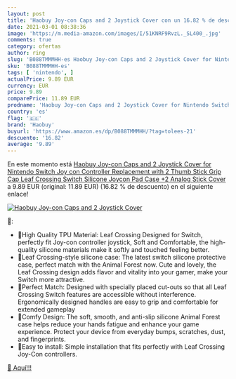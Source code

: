 ```yaml
---
layout: post
title: 'Haobuy Joy-con Caps and 2 Joystick Cover con un 16.82 % de descuento'
date: 2021-03-01 08:38:36
image: 'https://m.media-amazon.com/images/I/51KNRF9RvzL._SL400_.jpg'
comments: true
category: ofertas
author: ring
slug: 'B088TMMMHH-es Haobuy Joy-con Caps and 2 Joystick Cover for Nintendo...'
sku: 'B088TMMMHH-es'
tags: [ 'nintendo', ]
actualPrice: 9.89 EUR
currency: EUR
price: 9.89
comparePrice: 11.89 EUR
prodname: 'Haobuy Joy-con Caps and 2 Joystick Cover for Nintendo Switch  Joy con Controller Replacement with 2 Thumb Stick Grip Cap Leaf Crossing Switch  Silicone Joycon Pad Case +2 Analog Stick Cover'
country: 'es'
flag: '🇪🇸'
brand: 'Haobuy'
buyurl: 'https://www.amazon.es/dp/B088TMMMHH/?tag=tolees-21'
descuento: '16.82'
average: '9.89'
---
```


En este momento está [Haobuy Joy-con Caps and 2 Joystick Cover for Nintendo Switch  Joy con Controller Replacement with 2 Thumb Stick Grip Cap Leaf Crossing Switch  Silicone Joycon Pad Case +2 Analog Stick Cover](https://www.amazon.es/dp/B088TMMMHH/?tag=tolees-21) a 9.89 EUR (original: 11.89 EUR) (16.82 %  de descuento) en el siguiente enlace!

[![Haobuy Joy-con Caps and 2 Joystick Cover](https://m.media-amazon.com/images/I/51KNRF9RvzL._SL400_.jpg)](https://www.amazon.es/dp/B088TMMMHH/?tag=tolees-21)

🔎:

- 🍃High Quality TPU Material: Leaf Crossing Designed for Switch, perfectly fit Joy-con controller joystick, Soft and Comfortable, the high-quality silicone materials make it softly and touched feeling better.
- 🍃Leaf Crossing-style silicone case: The latest switch silicone protective case, perfect match with the Animal Forest now. Cute and lovely, the Leaf Crossing design adds flavor and vitality into your gamer, make your Switch more attractive.
- 🍃Perfect Match: Designed with specially placed cut-outs so that all Leaf Crossing Switch features are accessible without interference. Ergonomically designed handles are easy to grip and comfortable for extended gameplay
- 🍃Comfy Design: The soft, smooth, and anti-slip silicone Animal Forest case helps reduce your hands fatigue and enhance your game experience. Protect your device from everyday bumps, scratches, dust, and fingerprints.
- 🍃Easy to install: Simple installation that fits perfectly with Leaf Crossing Joy-Con controllers.

[🛒 Aquí!!!](https://www.amazon.es/dp/B088TMMMHH/?tag=tolees-21)
